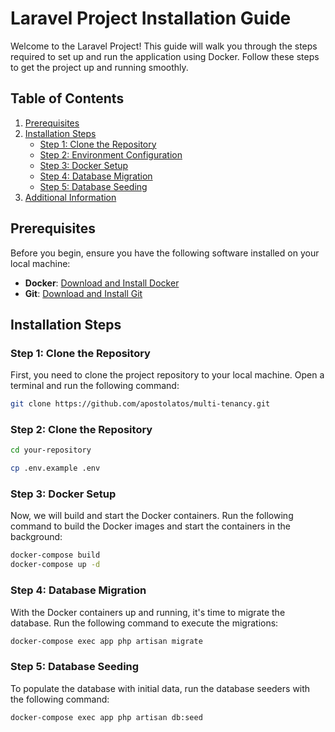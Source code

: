 # Laravel Project Installation Guide

Welcome to the Laravel Project! This guide will walk you through the steps required to set up and run the application using Docker. Follow these steps to get the project up and running smoothly.

## Table of Contents

1. [Prerequisites](#prerequisites)
2. [Installation Steps](#installation-steps)
   - [Step 1: Clone the Repository](#step-1-clone-the-repository)
   - [Step 2: Environment Configuration](#step-2-environment-configuration)
   - [Step 3: Docker Setup](#step-3-docker-setup)
   - [Step 4: Database Migration](#step-4-database-migration)
   - [Step 5: Database Seeding](#step-5-database-seeding)
3. [Additional Information](#additional-information)

## Prerequisites

Before you begin, ensure you have the following software installed on your local machine:

- **Docker**: [Download and Install Docker](https://www.docker.com/get-started)
- **Git**: [Download and Install Git](https://git-scm.com/downloads)

## Installation Steps

### Step 1: Clone the Repository

First, you need to clone the project repository to your local machine. Open a terminal and run the following command:

```bash
git clone https://github.com/apostolatos/multi-tenancy.git
```

### Step 2: Clone the Repository

```bash
cd your-repository
```

```bash
cp .env.example .env
```

### Step 3: Docker Setup

Now, we will build and start the Docker containers.
Run the following command to build the Docker images and start the containers in the background:

```bash
docker-compose build
docker-compose up -d
```

### Step 4: Database Migration

With the Docker containers up and running, it's time to migrate the database. Run the following command to execute the migrations:

```bash
docker-compose exec app php artisan migrate
```

### Step 5: Database Seeding

To populate the database with initial data, run the database seeders with the following command:

```bash
docker-compose exec app php artisan db:seed
```

